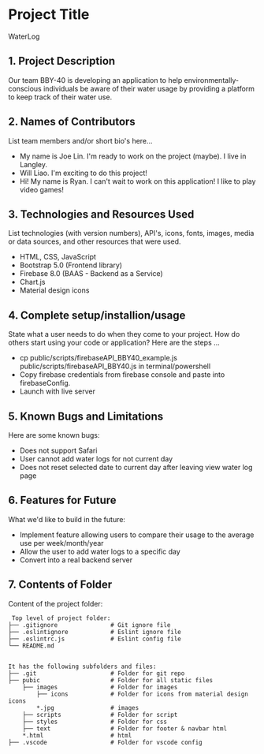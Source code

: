 # Project Title
WaterLog

## 1. Project Description
Our team BBY-40 is developing an application to help environmentally-conscious individuals be aware of their water usage by providing a platform to keep track of their water use.

## 2. Names of Contributors
List team members and/or short bio's here... 
* My name is Joe Lin.  I'm ready to work on the project (maybe). I live in Langley.
* Will Liao. I'm exciting to do this project!
* Hi! My name is Ryan. I can't wait to work on this application! I like to play video games!

	
## 3. Technologies and Resources Used
List technologies (with version numbers), API's, icons, fonts, images, media or data sources, and other resources that were used.
* HTML, CSS, JavaScript
* Bootstrap 5.0 (Frontend library)
* Firebase 8.0 (BAAS - Backend as a Service)
* Chart.js 
* Material design icons

## 4. Complete setup/installion/usage
State what a user needs to do when they come to your project.  How do others start using your code or application?
Here are the steps ...
* cp public/scripts/firebaseAPI_BBY40_example.js public/scripts/firebaseAPI_BBY40.js in terminal/powershell
* Copy firebase credentials from firebase console and paste into firebaseConfig.
* Launch with live server

## 5. Known Bugs and Limitations
Here are some known bugs:
* Does not support Safari
* User cannot add water logs for not current day
* Does not reset selected date to current day after leaving view water log page

## 6. Features for Future
What we'd like to build in the future:
* Implement feature allowing users to compare their usage to the average use per week/month/year
* Allow the user to add water logs to a specific day
* Convert into a real backend server
	
## 7. Contents of Folder
Content of the project folder:

```
 Top level of project folder: 
├── .gitignore               # Git ignore file
├── .eslintignore            # Eslint ignore file
├── .eslintrc.js             # Eslint config file
└── README.md


It has the following subfolders and files:
├── .git                     # Folder for git repo
├── pubic                    # Folder for all static files
    ├── images               # Folder for images
	    ├── icons 	         # Folder for icons from material design icons
        *.jpg                # images
    ├── scripts              # Folder for script
    ├── styles               # Folder for css
    ├── text                 # Folder for footer & navbar html
    *.html                   # html
├── .vscode                  # Folder for vscode config

```
